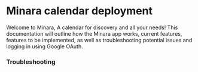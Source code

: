 # Minara calendar deployment

Welcome to Minara, A calendar for discovery and all your needs! This documentation will outline how the Minara app works, current features, features to be implemented, as well as troubleshooting potential issues and logging in using Google OAuth.

### Troubleshooting
